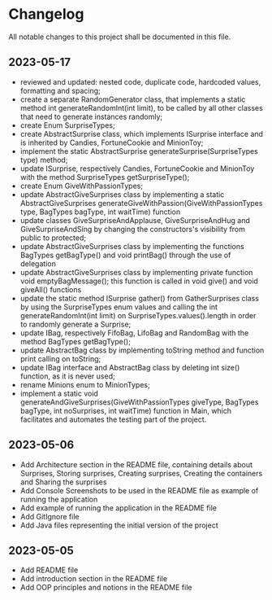 # Changelog
All notable changes to this project shall be documented in this file.

## 2023-05-17
- reviewed and updated: nested code, duplicate code, hardcoded values, formatting and spacing;
- create a separate RandomGenerator class, that implements a static method int generateRandomInt(int limit), to be called by all other classes that need to generate instances randomly;
- create Enum SurpriseTypes;
- create AbstractSurprise class, which implements ISurprise interface and is inherited by Candies, FortuneCookie and MinionToy; 
- implement the static AbstractSurprise generateSurprise(SurpriseTypes type) method;
- update ISurprise, respectively Candies, FortuneCookie and MinionToy with the method SurpriseTypes getSurpriseType(); 
- create Enum GiveWithPassionTypes;
- update AbstractGiveSurprises class by implementing a static AbstractGiveSurprises generateGiveWithPassion(GiveWithPassionTypes type, BagTypes bagType, int waitTime) function
- update classes GiveSurpriseAndApplause, GiveSurpriseAndHug and  GiveSurpriseAndSing by changing the constructors's visibility from public to protected;
- update AbstractGiveSurprises class by implementing the functions BagTypes getBagType() and void printBag() through the use of delegation
- update AbstractGiveSurprises class by implementing private function void emptyBagMessage(); this function is called in void give() and void giveAll() functions
- update the static method ISurprise gather() from GatherSurprises class by using the SurpriseTypes enum values and calling the int generateRandomInt(int limit) on SurpriseTypes.values().length in order to randomly generate a Surprise;
- update IBag, respectively FifoBag, LifoBag and RandomBag with the method BagTypes getBagType();
- update AbstractBag class by implementing toString method and function print calling on toString;
- update IBag interface and AbstractBag class by deleting int size() function, as it is never used;
- rename Minions enum to MinionTypes;
- implement a static void generateAndGiveSurprises(GiveWithPassionTypes giveType, BagTypes bagType, int noSurprises, int waitTime) function in Main, which facilitates and automates the testing part of the project.

## 2023-05-06
- Add Architecture section in the README file, containing details about Surprises, Storing surprises, Creating surprises, Creating the containers and Sharing the surprises
- Add Console Screenshots to be used in the README file as example of running the application 
- Add example of running the application in the README file
- Add GitIgnore file
- Add Java files representing the initial version of the project

## 2023-05-05
- Add README file
- Add introduction section in the README file
- Add OOP principles and notions in the README file 
